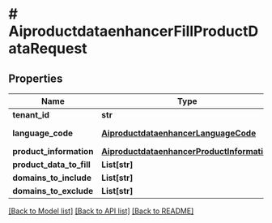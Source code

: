 # # AiproductdataenhancerFillProductDataRequest


## Properties 


Name | Type | Description | Notes
------------ | ------------- | ------------- | -------------
**tenant_id**| **str** |   | [optional]
**language_code**| [**AiproductdataenhancerLanguageCode**](AiproductdataenhancerLanguageCode.md) |  for more information please, see Model/AiproductdataenhancerLanguageCode.php  | [optional]
**product_information**| [**AiproductdataenhancerProductInformation**](AiproductdataenhancerProductInformation.md) |   | [optional]
**product_data_to_fill**| **List[str]** |   | [optional]
**domains_to_include**| **List[str]** |   | [optional]
**domains_to_exclude**| **List[str]** |   | [optional]


[[Back to Model list]](../../README.md#models) [[Back to API list]](../../README.md#endpoints) [[Back to README]](../../README.md)

